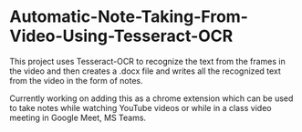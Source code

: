 # Automatic-Note-Taking-From-Video-Using-Tesseract-OCR

This project uses Tesseract-OCR to recognize the text from the frames in the video and then creates a .docx file and writes all the recognized text from the video in the form of notes.

Currently working on adding this as a chrome extension which can be used to take notes while watching YouTube videos or while in a class video meeting in Google Meet, MS Teams. 

